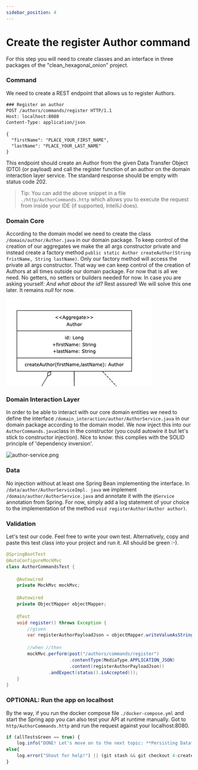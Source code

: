 ```yaml
---
sidebar_position: 4
---
```


# Create the register Author command
For this step you will need to create classes and an interface in three packages of the "clean_hexagonal_onion" project.

### Command
We need to create a REST endpoint that allows us to register Authors.

```http request
### Register an author
POST /authors/commands/register HTTP/1.1
Host: localhost:8080
Content-Type: application/json

{
  "firstName": "PLACE_YOUR_FIRST_NAME",
  "lastName": "PLACE_YOUR_LAST_NAME"
}
```
This endpoint should create an Author from the given Data Transfer Object (DTO) (or payload) and call the register
function of an author on the domain interaction layer service. The standard response should be empty with status code 202.

> Tip: You can add the above snippet in a file ``./http/AuthorCommands.http`` which allows you to execute the request
> from inside your IDE (if supported, IntelliJ does).

### Domain Core
According to the domain model we need to create the class ```/domain/author/Author.java``` in our domain package. To 
keep control of the creation of our aggregates we make the all args constructor private and instead create a 
factory method ``public static Author createAuthor(String fristName, String lastName)``. Only our factory method will
access the private all args constructor. That way we can keep control of the creation of Authors at all times outside our domain package.
For now that is all we need. No getters, no setters or builders needed for now. In case you are asking yourself: 
_And what about the id?_ Rest assured! We will solve this one later. It remains _null_ for now.

![author.png](author.png)

### Domain Interaction Layer
In order to be able to interact with our core domain entities we need to define the interface
```/domain_interaction/author/AuthorService.java``` in our domain package according to the domain model. We now inject this into 
our ```AuthorCommands.java```class in the constructor (you could autowire it but let's stick to constructor injection).
Nice to know: this complies with the SOLID principle of 'dependency inversion'.

![author-service.png](author-service.png)

### Data
No injection without at least one Spring Bean implementing the interface. In ```/data/author/AuthorServiceImpl.
java``` we implement ```/domain/author/AuthorService.java``` and annotate it with the ```@Service``` annotation from Spring. 
For now, simply add a log statement of your choice to the implementation of the method ``void registerAuthor(Author author)``.

### Validation
Let's test our code. Feel free to write your own test. Alternatively, copy and paste this test class into your project 
and run it. All should be green :-).

```java
@SpringBootTest
@AutoConfigureMockMvc
class AuthorCommandsTest {

    @Autowired
    private MockMvc mockMvc;

    @Autowired
    private ObjectMapper objectMapper;

    @Test
    void register() throws Exception {
        //given
        var registerAuthorPayloadJson = objectMapper.writeValueAsString(new RegisterAuthorPayload("firstName", "lastName"));

        //when //then
        mockMvc.perform(post("/authors/commands/register")
                        .contentType(MediaType.APPLICATION_JSON)
                        .content(registerAuthorPayloadJson))
                .andExpect(status().isAccepted());
    }
}
```

### OPTIONAL: Run the app on localhost
By the way, if you run the docker compose file ``./docker-compose.yml`` and start the Spring app you can also test your 
API at runtime manually.
Got to ``http/AuthorCommands.http`` and run the request against your localhost:8080.


```javascript
if (allTestsGreen == true) {
    log.info("DONE! Let's move on to the next topic: **Persisting Data**.")}
else{
    log.error("Shout for help!") || (git stash && git checkout 4-create-author-command-done)
}
```





